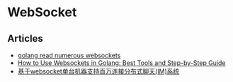 # WebSocket

## Articles
* [golang read numerous websockets](https://stackoverflow.com/questions/36062878/golang-read-numerous-websockets)
* [How to Use Websockets in Golang: Best Tools and Step-by-Step Guide](https://yalantis.com/blog/how-to-build-websockets-in-go/)
* [基于websocket单台机器支持百万连接分布式聊天(IM)系统](https://github.com/link1st/gowebsocket)
